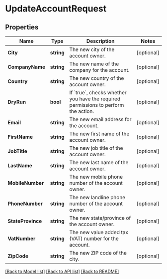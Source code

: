 # UpdateAccountRequest

## Properties

Name | Type | Description | Notes
------------ | ------------- | ------------- | -------------
**City** | **string** | The new city of the account owner. | [optional] 
**CompanyName** | **string** | The new name of the company for the account. | [optional] 
**Country** | **string** | The new country of the account owner. | [optional] 
**DryRun** | **bool** | If &#x60;true&#x60;, checks whether you have the required permissions to perform the action. | [optional] 
**Email** | **string** | The new email address for the account. | [optional] 
**FirstName** | **string** | The new first name of the account owner. | [optional] 
**JobTitle** | **string** | The new job title of the account owner. | [optional] 
**LastName** | **string** | The new last name of the account owner. | [optional] 
**MobileNumber** | **string** | The new mobile phone number of the account owner. | [optional] 
**PhoneNumber** | **string** | The new landline phone number of the account owner. | [optional] 
**StateProvince** | **string** | The new state/province of the account owner. | [optional] 
**VatNumber** | **string** | The new value added tax (VAT) number for the account. | [optional] 
**ZipCode** | **string** | The new ZIP code of the city. | [optional] 

[[Back to Model list]](../README.md#documentation-for-models) [[Back to API list]](../README.md#documentation-for-api-endpoints) [[Back to README]](../README.md)


